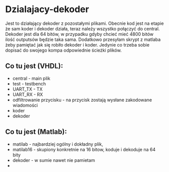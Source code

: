 # Dzialajacy-dekoder

Jest to działający dekoder z pozostałymi plikami. Obecnie kod jest na etapie że sam koder i dekoder działa, teraz należy wszystko połączyć do central.
Dekoder jest dla 64 bitów, w przypadku gdyby chcieć mieć 4800 bitów ilość outputsów będzie taka sama.
Dodatkowo przesyłam skrypt z matlaba żeby pamiętać jak się robiło dekoder i koder. Jedynie co trzeba sobie dopisać do swojego kompa odpowiednie ścieżki plików. 

## Co tu jest (VHDL):
- central - main plik
- test - testbench 
- UART_TX - TX 
- UART_RX - RX
- odfiltrowanie przycisku - na przycisk zostają wysłane zakodowane wiadomości
- koder 
- dekoder

## Co tu jest (Matlab):
- matilab - najbardziej ogólny i dokładny plik,
- matilab16 - skupiony konkretnie na 16 bitow, koduje i dekoduje na 64 bity
- dekoder - w sumie nawet nie pamietam
- 
